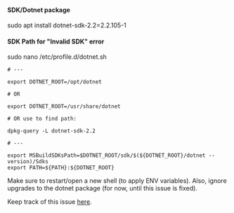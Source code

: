 #### SDK/Dotnet package
sudo apt install dotnet-sdk-2.2=2.2.105-1

#### SDK Path for "Invalid SDK" error

sudo nano /etc/profile.d/dotnet.sh

```shell
# ---

export DOTNET_ROOT=/opt/dotnet

# OR

export DOTNET_ROOT=/usr/share/dotnet

# OR use to find path:

dpkg-query -L dotnet-sdk-2.2

# ---

export MSBuildSDKsPath=$DOTNET_ROOT/sdk/$(${DOTNET_ROOT}/dotnet --version)/Sdks
export PATH=${PATH}:${DOTNET_ROOT}
```

Make sure to restart/open a new shell (to apply ENV variables).
Also, ignore upgrades to the dotnet package (for now, until this issue is fixed).

Keep track of this issue [here](https://github.com/OmniSharp/omnisharp-vscode/issues/2965).
